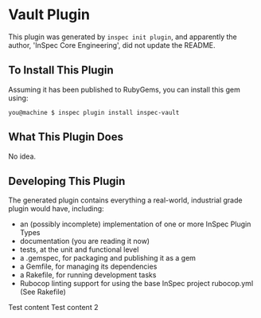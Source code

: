 # Vault Plugin

This plugin was generated by `inspec init plugin`, and apparently the author, 'InSpec Core Engineering', did not update the README.

## To Install This Plugin

Assuming it has been published to RubyGems, you can install this gem using:

```
you@machine $ inspec plugin install inspec-vault
```

## What This Plugin Does

No idea.

## Developing This Plugin

The generated plugin contains everything a real-world, industrial grade plugin would have, including:

* an (possibly incomplete) implementation of one or more InSpec Plugin Types
* documentation (you are reading it now)
* tests, at the unit and functional level
* a .gemspec, for packaging and publishing it as a gem
* a Gemfile, for managing its dependencies
* a Rakefile, for running development tasks
* Rubocop linting support for using the base InSpec project rubocop.yml (See Rakefile)

Test content
Test content 2
